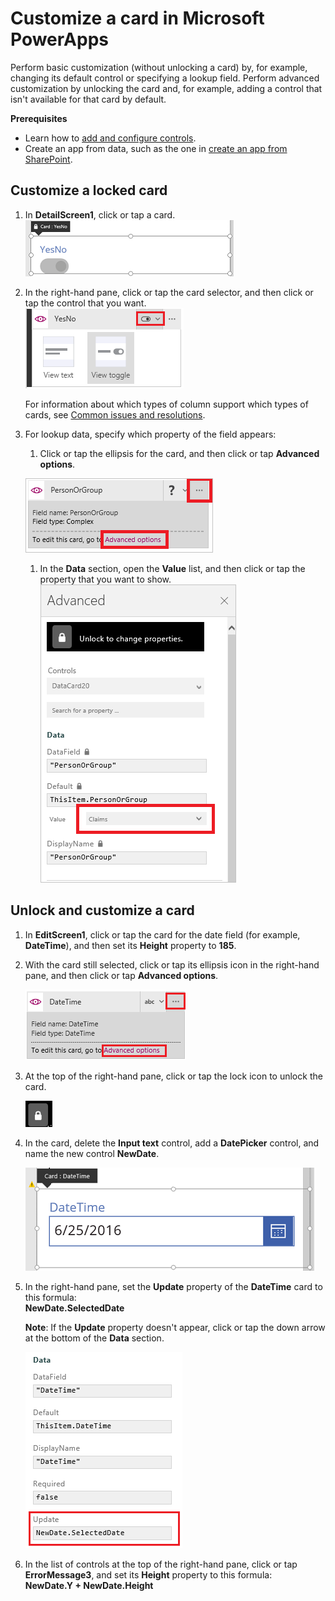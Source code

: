 <properties
	pageTitle="Customize a card | Microsoft PowerApps"
	description=""
	suite="powerapps"
	documentationCenter=""
	authors="AFTOwen"
	manager="erikre"
	editor=""
	tags="" />

<tags
ms.service="powerapps"
ms.devlang="na"
ms.topic="article"
ms.tgt_pltfrm="na"
ms.workload="na"
ms.date="06/25/2016"
ms.author="anneta"/>

# Customize a card in Microsoft PowerApps #
Perform basic customization (without unlocking a card) by, for example, changing its default control or specifying a lookup field. Perform advanced customization by unlocking the card and, for example, adding a control that isn't available for that card by default.

**Prerequisites**

- Learn how to [add and configure controls](add-configure-controls.md).
- Create an app from data, such as the one in [create an app from SharePoint](app-from-sharepoint.md).

## Customize a locked card ##
1. In **DetailScreen1**, click or tap a card.  
![](./media/customize-card/select-card.png)

1. In the right-hand pane, click or tap the card selector, and then click or tap the control that you want.  
![](./media/customize-card/card-selector.png)  

	For information about which types of column support which types of cards, see [Common issues and resolutions](common-issues-and-resolutions.md#create-an-app-automatically-from-sharepoint).

1. For lookup data, specify which property of the field appears:

	1. Click or tap the ellipsis for the card, and then click or tap **Advanced options**.  

	![](./media/customize-card/ellipsis.png)

	1. In the **Data** section, open the **Value** list, and then click or tap the property that you want to show.  
![](./media/customize-card/advanced-options2.png)

## Unlock and customize a card ##
1. In **EditScreen1**, click or tap the card for the date field (for example, **DateTime**), and then set its **Height** property to **185**.

1. With the card still selected, click or tap its ellipsis icon in the right-hand pane, and then click or tap **Advanced options**.

	![Open Advanced options](./media/customize-card/advanced-options.png)

1. At the top of the right-hand pane, click or tap the lock icon to unlock the card.

	![Unlock a card](./media/customize-card/lock-icon.png)

1. In the card, delete the **Input text** control, add a **DatePicker** control, and name the new control **NewDate**.

	![Replace Text input with DatePicker](./media/customize-card/add-datepicker.png)

1.  In the right-hand pane, set the **Update** property of the **DateTime** card to this formula:<br>
**NewDate.SelectedDate**

	**Note**: If the **Update** property doesn't appear, click or tap the down arrow at the bottom of the **Data** section.

	![Set the Update property](./media/customize-card/set-update.png)

1. In the list of controls at the top of the right-hand pane, click or tap **ErrorMessage3**, and set its **Height** property to this formula:<br>
**NewDate.Y + NewDate.Height**
